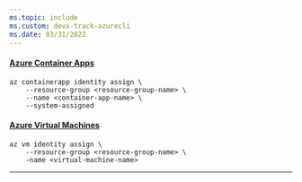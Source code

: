 ```yaml
---
ms.topic: include
ms.custom: devx-track-azurecli
ms.date: 03/31/2022
---
```

#### [Azure Container Apps](#tab/azure-container-app)

```azurecli
az containerapp identity assign \
    --resource-group <resource-group-name> \
    --name <container-app-name> \
    --system-assigned
```

#### [Azure Virtual Machines](#tab/azure-virtual-machines)

```azurecli
az vm identity assign \
    --resource-group <resource-group-name> \
    -name <virtual-machine-name>
```

---
